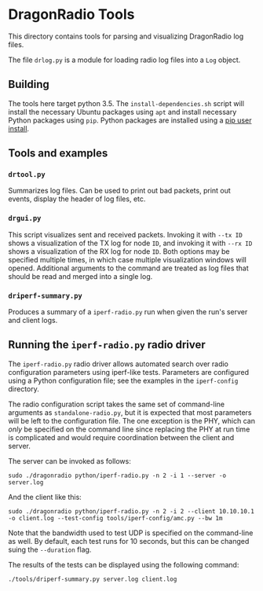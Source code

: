 # DragonRadio Tools

This directory contains tools for parsing and visualizing DragonRadio log files.

The file `drlog.py` is a module for loading radio log files into a `Log` object.

## Building

The tools here target python 3.5. The `install-dependencies.sh` script will install the necessary Ubuntu packages using `apt` and install necessary Python packages using `pip`. Python packages are installed using a [pip user install](https://pip.pypa.io/en/stable/user_guide/#user-installs).

## Tools and examples

### `drtool.py`

Summarizes log files. Can be used to print out bad packets, print out events, display the header of log files, etc.

### `drgui.py`

This script visualizes sent and received packets. Invoking it with `--tx ID` shows a visualization of the TX log for node `ID`, and invoking it with `--rx ID` shows a visualization of the RX log for node `ID`. Both options may be specified multiple times, in which case multiple visualization windows will opened. Additional arguments to the command are treated as log files that should be read and merged into a single log.

### `driperf-summary.py`

Produces a summary of a `iperf-radio.py` run when given the run's server and client logs.

## Running the `iperf-radio.py` radio driver

The `iperf-radio.py` radio driver allows automated search over radio configuration parameters using iperf-like tests. Parameters are configured using a Python configuration file; see the examples in the `iperf-config` directory.

The radio configuration script takes the same set of command-line arguments as `standalone-radio.py`, but it is expected that most parameters will be left to the configuration file. The one exception is the PHY, which can *only* be specified on the command line since replacing the PHY at run time is complicated and would require coordination between the client and server.

The server can be invoked as follows:

```
sudo ./dragonradio python/iperf-radio.py -n 2 -i 1 --server -o server.log
```

And the client like this:

```
sudo ./dragonradio python/iperf-radio.py -n 2 -i 2 --client 10.10.10.1 -o client.log --test-config tools/iperf-config/amc.py --bw 1m
```

Note that the bandwidth used to test UDP is specified on the command-line as well. By default, each test runs for 10 seconds, but this can be changed suing the `--duration` flag.

The results of the tests can be displayed using the following command:

```
./tools/driperf-summary.py server.log client.log
```
